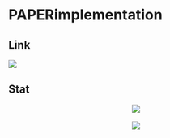 # PAPERimplementation

## Link
<p>
  <img src="https://img.shields.io/badge/Tistory-000000?style=flat-square&logo=Tistory&logoColor=white"/>
</p>
  
## Stat
<div align="center">
  <img src="https://github-readme-stats.vercel.app/api/top-langs/?username=thewLHE&layout=compact"><br><br>
  <img src="https://github-readme-stats.vercel.app/api?username=thewLHE&show_icons=true">
</div>
